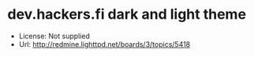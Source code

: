 # dev.hackers.fi dark and light theme

* License: Not supplied
* Url: <http://redmine.lighttpd.net/boards/3/topics/5418>
